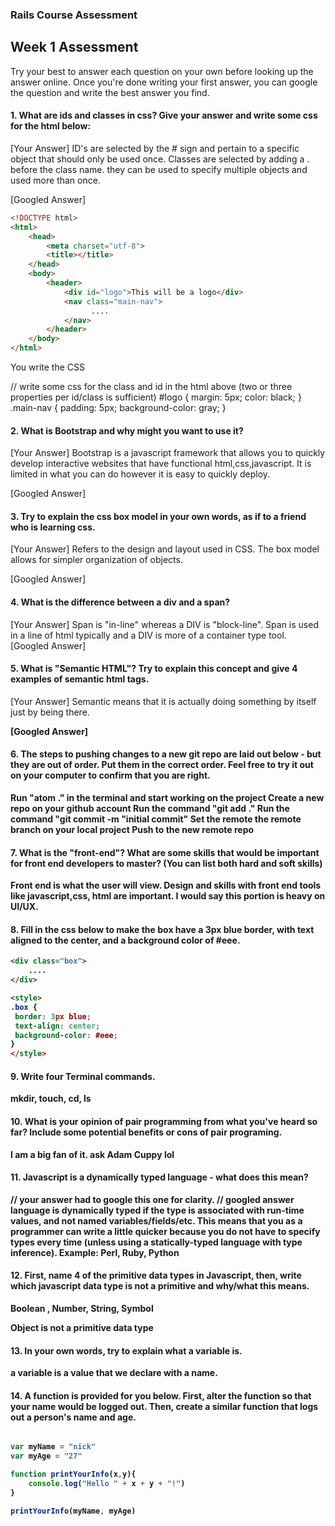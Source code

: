 ### Rails Course Assessment

## Week 1 Assessment

Try your best to answer each question on your own before looking up the answer online. Once you're done writing your first answer, you can google the question and write the best answer you find.

#### 1. What are ids and classes in css? Give your answer and write some css for the html below:

[Your Answer]
ID's are selected by the # sign and pertain to a specific object that should only be used once.
Classes are selected by adding a . before the class name. they can be used to specify multiple objects and used more than once. 

[Googled Answer]

```html
<!DOCTYPE html>
<html>
    <head>
        <meta charset="utf-8">
        <title></title>
    </head>
    <body>
        <header>
            <div id="logo">This will be a logo</div>
            <nav class="main-nav">
                  ....
            </nav>
        </header>
    </body>
</html>
```

You write the CSS

// write some css for the class and id in the html above (two or three properties per id/class is sufficient)
#logo { 
 margin: 5px;
 color: black;
 }
.main-nav {
 padding: 5px;
 background-color: gray;
 }
 
#### 2. What is Bootstrap and why might you want to use it?


[Your Answer]
Bootstrap is a javascript framework that allows you to quickly develop interactive websites that have functional html,css,javascript. It is limited in what you can do however it is easy to quickly deploy.

[Googled Answer]


#### 3. Try to explain the css box model in your own words, as if to a friend who is learning css.

[Your Answer]
Refers to the design and layout used in CSS. The box model allows for simpler organization of objects.

[Googled Answer]


#### 4. What is the difference between a div and a span?

[Your Answer]
Span is "in-line" whereas a DIV is "block-line". Span is used in a line of html typically and a DIV is more of a container type tool.
[Googled Answer]


#### 5. What is "Semantic HTML"? Try to explain this concept and give 4 examples of semantic html tags.

[Your Answer]
Semantic means that it is actually doing something by itself just by being there. <strong> <table> <article> <form>
[Googled Answer]


#### 6. The steps to pushing changes to a new git repo are laid out below - but they are out of order. Put them in the correct order. Feel free to try it out on your computer to confirm that you are right.

Run "atom ." in the terminal and start working on the project
Create a new repo on your github account
Run the command "git add ."
Run the command "git commit -m "initial commit"
Set the remote the remote branch on your local project
Push to the new remote repo

#### 7. What is the "front-end"? What are some skills that would be important for front end developers to master? (You can list both hard and soft skills)
Front end is what the user will view. Design and skills with front end tools like javascript,css, html are important. I would say this portion is heavy on UI/UX.

#### 8. Fill in the css below to make the box have a 3px blue border, with text aligned to the center, and a background color of #eee.

```html
<div class="box">
    ....
</div>

<style>
.box {
 border: 3px blue;
 text-align: center;
 background-color: #eee;
}
</style>

```


#### 9. Write four Terminal commands.
mkdir, touch, cd, ls

#### 10. What is your opinion of pair programming from what you've heard so far? Include some potential benefits or cons of pair programing.
I am a big fan of it. ask Adam Cuppy lol
#### 11. Javascript is a dynamically typed language - what does this mean?

// your answer
had to google this one for clarity.
// googled answer
 language is dynamically typed if the type is associated with run-time values, and not named variables/fields/etc. This means that you as a programmer can write a little quicker because you do not have to specify types every time (unless using a statically-typed language with type inference). Example: Perl, Ruby, Python


#### 12. First, name 4 of the primitive data types in Javascript, then, write which javascript data type is not a primitive and why/what this means.
Boolean , Number, String, Symbol

Object is not a primitive data type

#### 13. In your own words, try to explain what a variable is. 
a variable is a value that we declare with a name. 
#### 14. A function is provided for you below. First, alter the function so that your name would be logged out. Then, create a similar function that logs out a person's name and age.

```js

var myName = "nick"
var myAge = "27"

function printYourInfo(x,y){
    console.log("Hello " + x + y + "!")
}

printYourInfo(myName, myAge)

```


